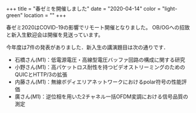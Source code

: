 +++
title = "春ゼミを開催しました"
date = "2020-04-14"
color = "light-green"
location = ""
+++

春ゼミ2020はCOVID-19の影響でリモート開催となりました。
OB/OGへの招致と新入生歓迎会は開催を見送っています。

今年度は7件の発表がありました．新入生の講演題目は次の通りです．

- 石橋さん(M1)：低電源電圧・高線型電圧バッファ回路の構成に関する研究
- 小野さん(M1)：高パケットロス耐性を持つビデオストリーミングのためのQUICとHTTP/3の拡張
- 内藤さん(M1)：無線ボディエリアネットワークにおけるpolar符号の性能評価
- 廣さん(M1)：逆位相を用いた2チャネル一括OFDM変調における信号品質の測定
